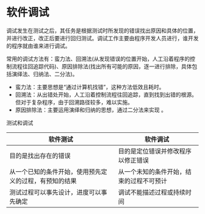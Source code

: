 # 软件调试

调试发生在测试之后，其任务是根据测试时所发现的错误找出原因和具体的位置，并进行改正，改正后要进行回归测试。调试工作主要由程序开发人员进行，谁开发的程序就由谁来进行调试。

常用的调试方法有：蛮力法、回溯法(从发现错误的位置开始，人工沿着程序的控制流程往回追踪代码)、原因排除法(找出所有可能的原因，逐一进行排除，具体包括演绎法、归纳法、二分法)。

- 蛮力法：主要思想是“通过计算机找错”，这种方法低效且耗时。
- 回溯法：从出错处开始，人工沿着控制流程往回追踪，直到找到出错的根源。但对于复杂程序，由于回溯路径较多，难以实施。 
- 原因排除法：主要运用演绎和归纳的思想，通过二分法来实现 。 


测试和调试

|软件测试|软件调试|
| ---- | ---- |
|目的是找出存在的错误|目的是定位错误并修改程序以修正错误|
|从一个已知的条件开始，使用预先定义的过程，有预知的结果|从一个未知的条件开始，结束的过程不可预计|
|测试过程可以事先设计，进度可以事先确定|调试不能描述过程或持续时间| 



